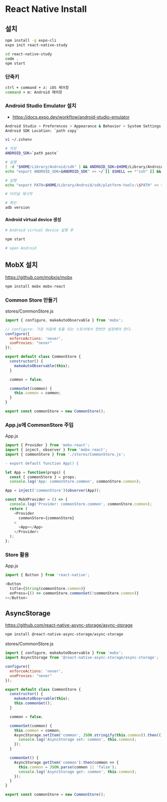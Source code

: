 # React Native Install

## 설치
```sh
npm install -g expo-cli
expo init react-native-study

cd react-native-study
code .
npm start
```

### 단축키
```sh
ctrl + command + z: iOS 제어창
command + m: Android 제어창
```

### Android Studio Emulator 설치
* https://docs.expo.dev/workflow/android-studio-emulator
```sh
Android Studio > Preferences > Appearance & Behavior > System Settings > Android SDK > SDK Tools > Android SDK Build-Tools 체크
Android SDK Location: `path copy`
```
```sh
vi ~/.zshenv

# 저장
ANDROID_SDK=`path paste`

# 실행
[ -d "$HOME/Library/Android/sdk" ] && ANDROID_SDK=$HOME/Library/Android/sdk || ANDROID_SDK=$HOME/Android/Sdk
echo "export ANDROID_SDK=$ANDROID_SDK" >> ~/`[[ $SHELL == *"zsh" ]] && echo '.zshenv' || echo '.bash_profile'`

# 실행
echo "export PATH=$HOME/Library/Android/sdk/platform-tools:\$PATH" >> ~/`[[ $SHELL == *"zsh" ]] && echo '.zshenv' || echo '.bash_profile'`

# 터미널 재시작

# 확인
adb version
```

#### Android virtual device 생성
```sh
# Android virtual device 실행 후

npm start

# open Android
```

## MobX 설치
https://github.com/mobxjs/mobx

```sh
npm install mobx mobx-react
```

### Common Store 만들기
stores/CommonStore.js
```js
import { configure, makeAutoObservable } from 'mobx';

// configure: 가장 처음에 호출 되는 스토어에서 한번만 설정해야 한다.
configure({
  enforceActions: 'never',
  useProxies: "never"
});

export default class CommonStore {
  constructor() {
    makeAutoObservable(this);
  }

  common = false;

  commonSet(common) {
    this.common = common;
  }
}

export const commonStore = new CommonStore();
```

### App.js에 CommonStore 주입
App.js
```js
import { Provider } from 'mobx-react';
import { inject, observer } from 'mobx-react';
import { commonStore } from './stores/CommonStore.js';
```
```diff
- export default function App() {
```
```js
let App = function(props) {
  const { commonStore } = props;
  console.log('App: commonStore.common', commonStore.common);
```
```js
App = inject('commonStore')(observer(App));

const MobXProvider = () => {
  console.log('Provider: commonStore.common', commonStore.common);
  return (
    <Provider
      commonStore={commonStore}
    >
      <App></App>
    </Provider>
  );
};
```

### Store 활용
App.js
```js
import { Button } from 'react-native';

<Button
  title={String(commonStore.common)}
  onPress={() => commonStore.commonSet(!commonStore.common)}
></Button>
```

## AsyncStorage
https://github.com/react-native-async-storage/async-storage
```sh
npm install @react-native-async-storage/async-storage
```

stores/CommonStore.js
```js
import { configure, makeAutoObservable } from 'mobx';
import AsyncStorage from '@react-native-async-storage/async-storage';

configure({
  enforceActions: 'never',
  useProxies: "never"
});

export default class CommonStore {
  constructor() {
    makeAutoObservable(this);
    this.commonGet();
  }

  common = false;

  commonSet(common) {
    this.common = common;
    AsyncStorage.setItem('common', JSON.stringify(this.common)).then(() => {
      console.log('AsyncStorage set: common', this.common);
    });
  }

  commonGet() {
    AsyncStorage.getItem('common').then(common => {
      this.common = JSON.parse(common || 'false');
      console.log('AsyncStorage get: common', this.common);
    });
  }
}

export const commonStore = new CommonStore();
```
